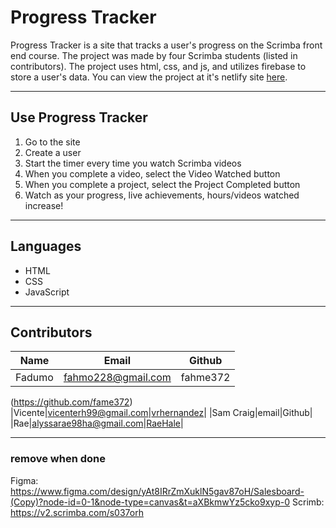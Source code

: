 # Progress Tracker
Progress Tracker is a site that tracks a user's progress on the Scrimba front end course. The project was made by four Scrimba students (listed in contributors). The project uses html, css, and js, and utilizes firebase to store a user's data. You can view the project at it's netlify site [here](https://progress-board-vicente-sam-fadumo-rae.netlify.app/).

---
## Use Progress Tracker
1. Go to the site
2. Create a user
3. Start the timer every time you watch Scrimba videos
4. When you complete a video, select the Video Watched button
5. When you complete a project, select the Project Completed button
6. Watch as your progress, live achievements, hours/videos watched increase!

---
## Languages
* HTML
* CSS
* JavaScript

---

## Contributors
|Name|Email|Github|
|----|-----|------|
|Fadumo|fahmo228@gmail.com|fahme372|
(https://github.com/fame372)
|Vicente|vicenterh99@gmail.com|[vrhernandez](https://github.com/vrhernandez)|
|Sam Craig|email|Github|
|Rae|alyssarae98ha@gmail.com|[RaeHale](https://github.com/Raehale)|

---
### remove when done
Figma: https://www.figma.com/design/yAt8IRrZmXuklN5gav87oH/Salesboard-(Copy)?node-id=0-1&node-type=canvas&t=aXBkmwYz5cko9xyp-0
Scrimb: https://v2.scrimba.com/s037orh

